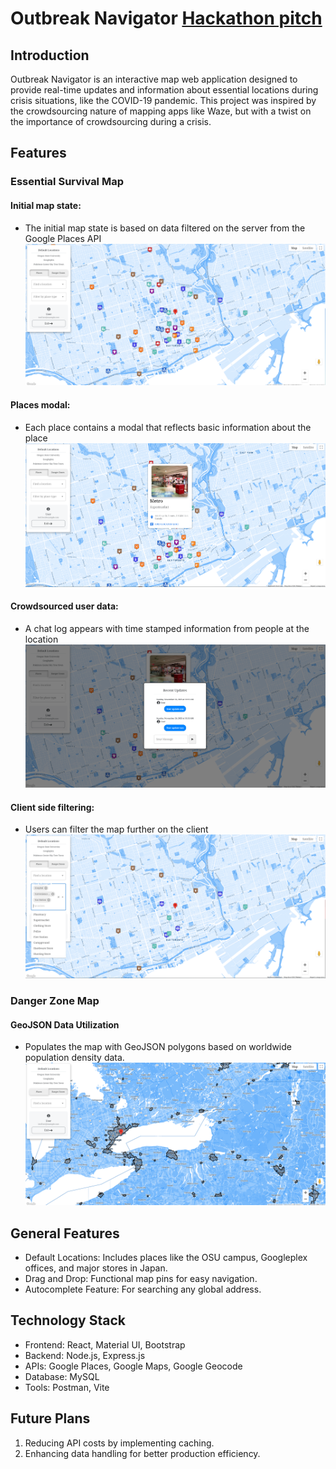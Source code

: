 # Outbreak Navigator [Hackathon pitch](https://www.youtube.com/watch?v=o4-UrAI2y7U)

## Introduction

Outbreak Navigator is an interactive map web application designed to provide real-time updates and information about essential locations during crisis situations, like the COVID-19 pandemic. This project was inspired by the crowdsourcing nature of mapping apps like Waze, but with a twist on the importance of crowdsourcing during a crisis.

## Features

### Essential Survival Map

#### Initial map state:

-   The initial map state is based on data filtered on the server from the Google Places API
    ![Server side filtering](./gallery/essential-map.png)

#### Places modal:

-   Each place contains a modal that reflects basic information about the place
    ![Useful information modal](./gallery/essential-modal.png)

#### Crowdsourced user data:

-   A chat log appears with time stamped information from people at the location
    ![Crowdsourced user data](./gallery/user-updates.png)

#### Client side filtering:

-   Users can filter the map further on the client
    ![Client side filtering](./gallery/client-side-filtering.png)

### Danger Zone Map

#### GeoJSON Data Utilization

-   Populates the map with GeoJSON polygons based on worldwide population density data.
    ![Danger zone map](./gallery/danger-zone-map.png)

## General Features

-   Default Locations: Includes places like the OSU campus, Googleplex offices, and major stores in Japan.
-   Drag and Drop: Functional map pins for easy navigation.
-   Autocomplete Feature: For searching any global address.

## Technology Stack

-   Frontend: React, Material UI, Bootstrap
-   Backend: Node.js, Express.js
-   APIs: Google Places, Google Maps, Google Geocode
-   Database: MySQL
-   Tools: Postman, Vite

## Future Plans

1. Reducing API costs by implementing caching.
2. Enhancing data handling for better production efficiency.
